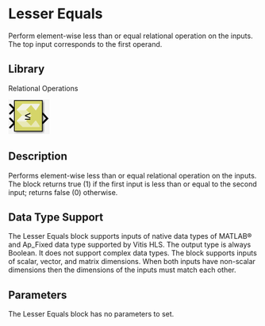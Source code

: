 # Lesser Equals

Perform element-wise less than or equal relational operation on the
inputs. The top input corresponds to the first operand.

## Library

Relational Operations

![](./Images/ota1532104004143.png)

## Description

Performs element-wise less than or equal relational operation on the
inputs. The block returns true (1) if the first input is less than or
equal to the second input; returns false (0) otherwise.

## Data Type Support

The Lesser Equals block supports inputs of native data types of MATLAB®
and Ap_Fixed data type supported by Vitis HLS. The output type is always
Boolean. It does not support complex data types. The block supports
inputs of scalar, vector, and matrix dimensions. When both inputs have
non-scalar dimensions then the dimensions of the inputs must match each
other.

## Parameters

The Lesser Equals block has no parameters to set.
